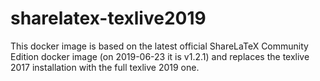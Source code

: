 # sharelatex-texlive2019
This docker image is based on the latest official ShareLaTeX Community Edition docker image (on 2019-06-23 it is v1.2.1) and replaces the texlive 2017 installation with the full texlive 2019 one.
